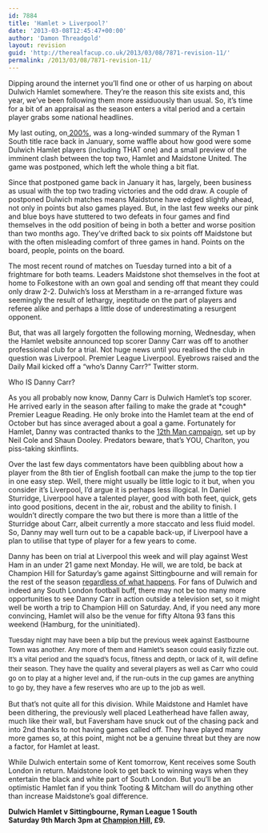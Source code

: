```yaml
---
id: 7884
title: 'Hamlet > Liverpool?'
date: '2013-03-08T12:45:47+00:00'
author: 'Damon Threadgold'
layout: revision
guid: 'http://therealfacup.co.uk/2013/03/08/7871-revision-11/'
permalink: /2013/03/08/7871-revision-11/
---
```


Dipping around the internet you’ll find one or other of us harping on about Dulwich Hamlet somewhere. They’re the reason this site exists and, this year, we’ve been following them more assiduously than usual. So, it’s time for a bit of an appraisal as the season enters a vital period and a certain player grabs some national headlines.

My last outing, on[ 200%](http://www.twohundredpercent.net/?p=21642), was a long-winded summary of the Ryman 1 South title race back in January, some waffle about how good were some Dulwich Hamlet players (including THAT one) and a small preview of the imminent clash between the top two, Hamlet and Maidstone United. The game was postponed, which left the whole thing a bit flat.

Since that postponed game back in January it has, largely, been business as usual with the top two trading victories and the odd draw. A couple of postponed Dulwich matches means Maidstone have edged slightly ahead, not only in points but also games played. But, in the last few weeks our pink and blue boys have stuttered to two defeats in four games and find themselves in the odd position of being in both a better and worse position than two months ago. They’ve drifted back to six points off Maidstone but with the often misleading comfort of three games in hand. Points on the board, people, points on the board.

The most recent round of matches on Tuesday turned into a bit of a frightmare for both teams. Leaders Maidstone shot themselves in the foot at home to Folkestone with an own goal and sending off that meant they could only draw 2-2. Dulwich’s loss at Merstham in a re-arranged fixture was seemingly the result of lethargy, ineptitude on the part of players and referee alike and perhaps a little dose of underestimating a resurgent opponent.

But, that was all largely forgotten the following morning, Wednesday, when the Hamlet website announced top scorer Danny Carr was off to another professional club for a trial. Not huge news until you realised the club in question was Liverpool. Premier League Liverpool. Eyebrows raised and the Daily Mail kicked off a “who’s Danny Carr?” Twitter storm.

Who IS Danny Carr?

As you all probably now know, Danny Carr is Dulwich Hamlet’s top scorer. He arrived early in the season after failing to make the grade at \*cough\* Premier League Reading. He only broke into the Hamlet team at the end of October but has since averaged about a goal a game. Fortunately for Hamlet, Danny was contracted thanks to the [12th Man campaign](https://www.facebook.com/DulwichHamletFc12thMan), set up by Neil Cole and Shaun Dooley. Predators beware, that’s YOU, Charlton, you piss-taking skinflints.

Over the last few days commentators have been quibbling about how a player from the 8th tier of English football can make the jump to the top tier in one easy step. Well, there might usually be little logic to it but, when you consider it’s Liverpool, I’d argue it is perhaps less illogical. In Daniel Sturridge, Liverpool have a talented player, good with both feet, quick, gets into good positions, decent in the air, robust and the ability to finish. I wouldn’t directly compare the two but there is more than a little of the Sturridge about Carr, albeit currently a more staccato and less fluid model. So, Danny may well turn out to be a capable back-up, if Liverpool have a plan to utilise that type of player for a few years to come.

Danny has been on trial at Liverpool this week and will play against West Ham in an under 21 game next Monday. He will, we are told, be back at Champion Hill for Saturday’s game against Sittingbourne and will remain for the rest of the season [regardless of what happens](http://www.pitchero.com/clubs/dulwichhamlet/news/gavin-speaks-to-the-officlal-w-885938.html). For fans of Dulwich and indeed any South London football buff, there may not be too many more opportunities to see Danny Carr in action outside a television set, so it might well be worth a trip to Champion Hill on Saturday. And, if you need any more convincing, Hamlet will also be the venue for fifty Altona 93 fans this weekend (Hamburg, for the uninitiated).

<span style="font-size: 13px; line-height: 19px;">Tuesday night may have been a blip but the previous week against Eastbourne Town was another. Any more of them and Hamlet’s season could easily fizzle out. It’s a vital period and the squad’s focus, fitness and depth, or lack of it, will define their season. They have the quality and several players as well as Carr who could go on to play at a higher level and, if the run-outs in the cup games are anything to go by, they have a few reserves who are up to the job as well.</span>

But that’s not quite all for this division. While Maidstone and Hamlet have been dithering, the previously well placed Leatherhead have fallen away, much like their wall, but Faversham have snuck out of the chasing pack and into 2nd thanks to not having games called off. They have played many more games so, at this point, might not be a genuine threat but they are now a factor, for Hamlet at least.

While Dulwich entertain some of Kent tomorrow, Kent receives some South London in return. Maidstone look to get back to winning ways when they entertain the black and white part of South London. But you’ll be an optimistic Hamlet fan if you think Tooting &amp; Mitcham will do anything other than increase Maidstone’s goal difference.

**Dulwich Hamlet v Sittingbourne, Ryman League 1 South**  
 **Saturday 9th March 3pm at [Champion Hill](https://maps.google.co.uk/maps?q=Dulwich+Hamlet,+Edgar+Kail+Way,+London&hl=en&ll=51.465585,-0.080423&spn=0.010534,0.022745&sll=52.8382,-2.327815&sspn=5.230364,11.645508&oq=dulwich+ham&hq=Dulwich+Hamlet,&hnear=Edgar+Kail+Way,+London+Borough+of+Southwark,+Lo), £9.**